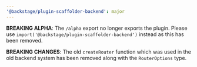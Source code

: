 ```yaml
---
'@backstage/plugin-scaffolder-backend': major
---
```


**BREAKING ALPHA**: The `/alpha` export no longer exports the plugin. Please use `import('@backstage/plugin-scaffolder-backend')` instead as this has been removed.

**BREAKING CHANGES**: The old `createRouter` function which was used in the old backend system has been removed along with the `RouterOptions` type.
